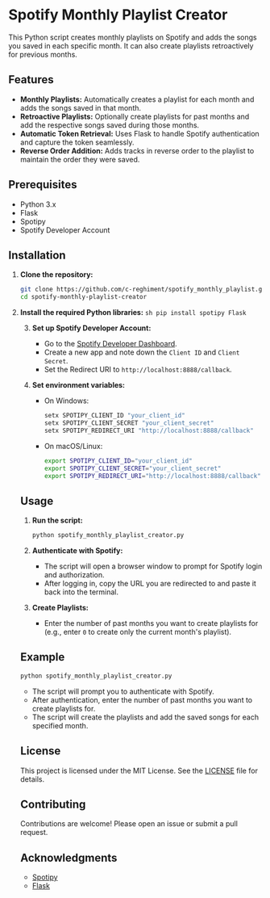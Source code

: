 # Spotify Monthly Playlist Creator

This Python script creates monthly playlists on Spotify and adds the songs you saved in each specific month. It can also create playlists retroactively for previous months.

## Features

- **Monthly Playlists:** Automatically creates a playlist for each month and adds the songs saved in that month.
- **Retroactive Playlists:** Optionally create playlists for past months and add the respective songs saved during those months.
- **Automatic Token Retrieval:** Uses Flask to handle Spotify authentication and capture the token seamlessly.
- **Reverse Order Addition:** Adds tracks in reverse order to the playlist to maintain the order they were saved.

## Prerequisites

- Python 3.x
- Flask
- Spotipy
- Spotify Developer Account

## Installation

1. **Clone the repository:**
   ```sh
   git clone https://github.com/c-reghiment/spotify_monthly_playlist.git
   cd spotify-monthly-playlist-creator

2. **Install the required Python libraries:**
        ```sh
        pip install spotipy Flask
        ```

     3. **Set up Spotify Developer Account:**
        - Go to the [Spotify Developer Dashboard](https://developer.spotify.com/dashboard/applications).
        - Create a new app and note down the `Client ID` and `Client Secret`.
        - Set the Redirect URI to `http://localhost:8888/callback`.

     4. **Set environment variables:**
        - On Windows:
          ```sh
          setx SPOTIPY_CLIENT_ID "your_client_id"
          setx SPOTIPY_CLIENT_SECRET "your_client_secret"
          setx SPOTIPY_REDIRECT_URI "http://localhost:8888/callback"
          ```
        - On macOS/Linux:
          ```sh
          export SPOTIPY_CLIENT_ID="your_client_id"
          export SPOTIPY_CLIENT_SECRET="your_client_secret"
          export SPOTIPY_REDIRECT_URI="http://localhost:8888/callback"
          ```

     ## Usage

     1. **Run the script:**
        ```sh
        python spotify_monthly_playlist_creator.py
        ```

     2. **Authenticate with Spotify:**
        - The script will open a browser window to prompt for Spotify login and authorization.
        - After logging in, copy the URL you are redirected to and paste it back into the terminal.

     3. **Create Playlists:**
        - Enter the number of past months you want to create playlists for (e.g., enter `0` to create only the current month's playlist).

     ## Example

     ```sh
     python spotify_monthly_playlist_creator.py
     ```

     - The script will prompt you to authenticate with Spotify.
     - After authentication, enter the number of past months you want to create playlists for.
     - The script will create the playlists and add the saved songs for each specified month.

     ## License

     This project is licensed under the MIT License. See the [LICENSE](LICENSE) file for details.

     ## Contributing

     Contributions are welcome! Please open an issue or submit a pull request.

     ## Acknowledgments

     - [Spotipy](https://spotipy.readthedocs.io/en/2.19.0/#)
     - [Flask](https://flask.palletsprojects.com/en/2.0.x/)
